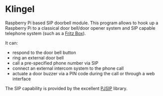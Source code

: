 # Klingel

Raspberry Pi based SIP doorbell module. This program allows to hook up a Raspberry Pi to a classical door bell/door opener system and SIP capable telephone system (such as a [Fritz Box](https://en.avm.de/products/fritzbox/)).

It can:
* respond to the door bell button
* ring an external door bell
* call a pre-specified phone number via SIP
* connect an external intercom system to the phone call
* actuate a door buzzer via a PIN code during the call or through a web interface

The SIP capability is provided by the excellent [PJSIP](https://www.pjsip.org/) library.
